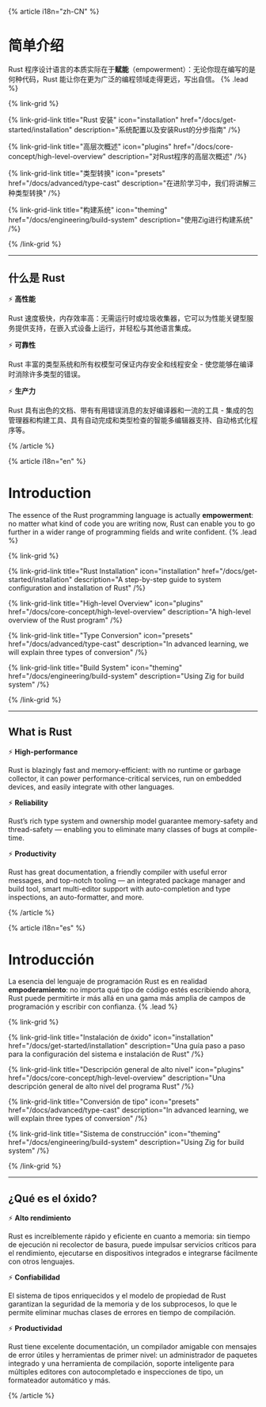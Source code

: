 {% article i18n="zh-CN" %}

# 简单介绍

Rust 程序设计语言的本质实际在于**赋能**（empowerment）：无论你现在编写的是何种代码，Rust 能让你在更为广泛的编程领域走得更远，写出自信。 {% .lead %}

{% link-grid %}

{% link-grid-link title="Rust 安装" icon="installation" href="/docs/get-started/installation" description="系统配置以及安装Rust的分步指南" /%}

{% link-grid-link title="高层次概述" icon="plugins" href="/docs/core-concept/high-level-overview" description="对Rust程序的高层次概述" /%}

{% link-grid-link title="类型转换" icon="presets" href="/docs/advanced/type-cast" description="在进阶学习中，我们将讲解三种类型转换" /%}

{% link-grid-link title="构建系统" icon="theming" href="/docs/engineering/build-system" description="使用Zig进行构建系统" /%}

{% /link-grid %}

---

## 什么是 Rust

⚡ **高性能**

Rust 速度极快，内存效率高：无需运行时或垃圾收集器，它可以为性能关键型服务提供支持，在嵌入式设备上运行，并轻松与其他语言集成。

⚡ **可靠性**

Rust 丰富的类型系统和所有权模型可保证内存安全和线程安全 - 使您能够在编译时消除许多类型的错误。

⚡ **生产力**

Rust 具有出色的文档、带有有用错误消息的友好编译器和一流的工具 - 集成的包管理器和构建工具、具有自动完成和类型检查的智能多编辑器支持、自动格式化程序等。


{% /article %}

{% article i18n="en" %}

# Introduction

The essence of the Rust programming language is actually **empowerment**: no matter what kind of code you are writing now, Rust can enable you to go further in a wider range of programming fields and write confident. {% .lead %}

{% link-grid %}

{% link-grid-link title="Rust Installation" icon="installation" href="/docs/get-started/installation" description="A step-by-step guide to system configuration and installation of Rust" /%}

{% link-grid-link title="High-level Overview" icon="plugins" href="/docs/core-concept/high-level-overview" description="A high-level overview of the Rust program" /%}

{% link-grid-link title="Type Conversion" icon="presets" href="/docs/advanced/type-cast" description="In advanced learning, we will explain three types of conversion" /%}

{% link-grid-link title="Build System" icon="theming" href="/docs/engineering/build-system" description="Using Zig for build system" /%}

{% /link-grid %}

---

## What is Rust

⚡ **High-performance**

Rust is blazingly fast and memory-efficient: with no runtime or garbage collector, it can power performance-critical services, run on embedded devices, and easily integrate with other languages.

⚡ **Reliability**

Rust’s rich type system and ownership model guarantee memory-safety and thread-safety — enabling you to eliminate many classes of bugs at compile-time.

⚡ **Productivity**

Rust has great documentation, a friendly compiler with useful error messages, and top-notch tooling — an integrated package manager and build tool, smart multi-editor support with auto-completion and type inspections, an auto-formatter, and more.

{% /article %}

{% article i18n="es" %}

# Introducción

La esencia del lenguaje de programación Rust es en realidad **empoderamiento**: no importa qué tipo de código estés escribiendo ahora, Rust puede permitirte ir más allá en una gama más amplia de campos de programación y escribir con confianza. {% .lead %}

{% link-grid %}

{% link-grid-link title="Instalación de óxido" icon="installation" href="/docs/get-started/installation" description="Una guía paso a paso para la configuración del sistema e instalación de Rust" /%}

{% link-grid-link title="Descripción general de alto nivel" icon="plugins" href="/docs/core-concept/high-level-overview" description="Una descripción general de alto nivel del programa Rust" /%}

{% link-grid-link title="Conversión de tipo" icon="presets" href="/docs/advanced/type-cast" description="In advanced learning, we will explain three types of conversion" /%}

{% link-grid-link title="Sistema de construcción" icon="theming" href="/docs/engineering/build-system" description="Using Zig for build system" /%}

{% /link-grid %}

---

## ¿Qué es el óxido?

⚡ **Alto rendimiento**

Rust es increíblemente rápido y eficiente en cuanto a memoria: sin tiempo de ejecución ni recolector de basura, puede impulsar servicios críticos para el rendimiento, ejecutarse en dispositivos integrados e integrarse fácilmente con otros lenguajes.

⚡ **Confiabilidad**

El sistema de tipos enriquecidos y el modelo de propiedad de Rust garantizan la seguridad de la memoria y de los subprocesos, lo que le permite eliminar muchas clases de errores en tiempo de compilación.

⚡ **Productividad**

Rust tiene excelente documentación, un compilador amigable con mensajes de error útiles y herramientas de primer nivel: un administrador de paquetes integrado y una herramienta de compilación, soporte inteligente para múltiples editores con autocompletado e inspecciones de tipo, un formateador automático y más.

{% /article %}